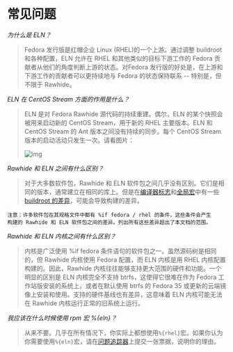 # 常见问题

*为什么是 ELN？*

> Fedora 发行版是红帽企业 Linux (RHEL)的一个上游。通过调整 buildroot 和各种配置，ELN 允许在 RHEL 和其他类似的目标下游工作的 Fedora 贡献者从他们的角度判断上游的状态。对Fedora 发行版的好处是，在上游和下游工作的贡献者可以更持续地与 Fedora 的状态保持联系 -- 特别是，但不限于 Rawhide。

*ELN 在 CentOS Stream 方面的作用是什么？*

> ELN 是对 Fedora Rawhide 源代码的持续重建。偶尔，ELN 的某个快照会被用来启动新的 CentOS Stream，用于新的 RHEL 主要版本。ELN 和 CentOS Stream 的 Ant 版本之间没有持续的同步。每个 CentOS Stream 版本的启动活动只发生一次。请看图片：
> 
> ![img](https://docs.fedoraproject.org/en-US/eln/_images/fedora-eln-centos-stream-rhel.png)

*Rawhide 和 ELN 之间有什么区别？*

> 对于大多数软件包，Rawhide 和 ELN 软件包之间几乎没有区别。它们是相同的版本，通常建立在相同的库上。但是在[编译器标志](https://docs.fedoraproject.org/en-US/eln/buildroot/#_compiler_flags_and_other_tweaks)和[全局宏](https://docs.fedoraproject.org/en-US/eln/buildroot/#_distribution_related_macro_definitions)中有一些 [buildroot 的差异](https://docs.fedoraproject.org/en-US/eln/buildroot/)，可能会导致构建的差异。

    注意：许多软件包在其规格文件中都有 %if fedora / rhel 的条件，这些条件会产生
    构建的 Rawhide 和 ELN 软件包之间的差异。列出所有这些差异超出了本文档的范围。

*Rawhide 和 ELN 内核之间有什么区别？*

> 内核是广泛使用 %if fedora 条件语句的软件包之一。虽然源码树是相同的，但 Rawhide 内核使用 Fedora 配置，而 ELN 内核是用 RHEL 内核配置构建的。因此，Rawhide 内核往往能够支持更大范围的硬件和功能。一个明显的区别是 ELN 内核完全不支持 btrfs，这使得它很难在作为 Fedora 工作站版安装的系统上，或者在默认使用 btrfs 的 Fedora 35 或更新的云端镜像上安装和使用。支持的硬件基线也有差异，这意味着 ELN 内核可能无法在 Rawhide 内核运行正常的旧系统上运行。

*我应该在什么时候使用 rpm 宏 %{eln}？*

> 从来不要。几乎在所有情况下，你实际上都想使用`%{rhel}`宏。如果你认为你需要使用`%{eln}`宏，请在[问题追踪器](https://github.com/fedora-eln/eln/issues/new/choose)上提交一张票据，说明你的理由。
